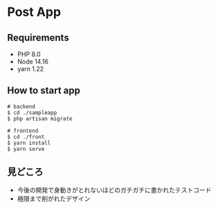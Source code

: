 # Post App

## Requirements

- PHP 8.0
- Node 14.16
- yarn 1.22

## How to start app

```
# backend
$ cd ./sampleapp
$ php artisan migrate

# frontend
$ cd ./front
$ yarn install
$ yarn serve
```

## 見どころ

- 今後の開発で身動きがとれないほどのガチガチに書かれたテストコード
- 極限まで削がれたデザイン
